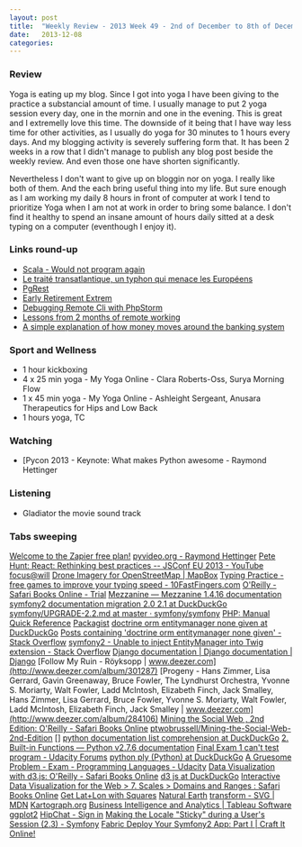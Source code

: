 ```yaml
---
layout: post
title:  "Weekly Review - 2013 Week 49 - 2nd of December to 8th of December"
date:   2013-12-08
categories: 
---
```


### Review
Yoga is eating up my blog. Since I got into yoga I have been giving to the practice a substancial amount of time. I usually manage to put 2 yoga session every day, one in the mornin and one in the evening. This is great and I extremelly love this time. The downside of it being that I have way less time for other activities, as I usually do yoga for 30 minutes to 1 hours every days. And my blogging activity is severely suffering form that. It has been 2 weeks in a row that I didn't manage to publish any blog post beside the weekly review. And even those one have shorten significantly. 

Nevertheless I don't want to give up on bloggin nor on yoga. I really like both of them. And the each bring useful thing into my life. But sure enough as I am working my daily 8 hours in front of computer at work I tend to prioritize Yoga when I am not at work in order to bring some balance. I don't find it healthy to spend an insane amount of hours daily sitted at a desk typing on a computer (eventhough I enjoy it).

### Links round-up
 - [Scala - Would not program again](http://overwatering.org/blog/2013/12/scala-1-star-would-not-program-again/)
 - [Le traité transatlantique, un typhon qui menace les Européens](http://www.monde-diplomatique.fr/2013/11/WALLACH/49803)
 - [PgRest](http://pgre.st/)
 - [Early Retirement Extrem](http://earlyretirementextreme.com/wiki/index.php?title=Main_Page)
 - [Debugging Remote Cli with PhpStorm](http://www.adayinthelifeof.nl/2012/12/20/debugging-remote-cli-with-phpstorm/)
 - [Lessons from 2 months of remote working](http://iamnotaprogrammer.com/Remote-teams.html)
 - [A simple explanation of how money moves around the banking system](http://gendal.wordpress.com/2013/11/24/a-simple-explanation-of-how-money-moves-around-the-banking-system)

### Sport and Wellness
 - 1 hour kickboxing
 - 4 x 25 min yoga - My Yoga Online - Clara Roberts-Oss, Surya Morning Flow
 - 1 x 45 min yoga - My Yoga Online - Ashleight Sergeant, Anusara Therapeutics for Hips and Low Back
 - 1 hours yoga, TC

### Watching
 - [Pycon 2013 - Keynote: What makes Python awesome - Raymond Hettinger

### Listening
 - Gladiator the movie sound track

### Tabs sweeping
[Welcome to the Zapier free plan!](https://www.fastmail.fm/mail/Inbox/9e60504abf329fa2-f63388533u4517?u=9e484104)
[pyvideo.org - Raymond Hettinger](http://pyvideo.org/speaker/138/raymond-hettinger)
[Pete Hunt: React: Rethinking best practices -- JSConf EU 2013 - YouTube](http://www.youtube.com/watch?v=x7cQ3mrcKaY)
[focus@will](https://www.focusatwill.com/music/#player)
[Drone Imagery for OpenStreetMap | MapBox](https://www.mapbox.com/blog/drone-imagery-openstreetmap/?utm_source=hackernewsletter&utm_medium=email)
[Typing Practice - free games to improve your typing speed - 10FastFingers.com](http://10fastfingers.com/practice)
[O'Reilly - Safari Books Online - Trial](https://ssl.safaribooksonline.com/trial)
[Mezzanine — Mezzanine 1.4.16 documentation](http://mezzanine.jupo.org/docs/)
[symfony2 documentation migration 2.0 2.1 at DuckDuckGo](https://duckduckgo.com/?q=symfony2+documentation+migration+2.0+2.1&t=canonical)
[symfony/UPGRADE-2.2.md at master · symfony/symfony](https://github.com/symfony/symfony/blob/master/UPGRADE-2.2.md)
[PHP: Manual Quick Reference](http://us1.php.net/manual-lookup.php?pattern=assetic&scope=quickref)
[Packagist](https://packagist.org/search/?q=lessphp)
[doctrine orm entitymanager none given at DuckDuckGo](https://duckduckgo.com/?q=doctrine+orm+entitymanager+none+given&t=canonical)
[Posts containing 'doctrine orm entitymanager none given' - Stack Overflow](http://stackoverflow.com/search?q=doctrine%20orm%20entitymanager%20none%20given)
[symfony2 - Unable to inject EntityManager into Twig extension - Stack Overflow](http://stackoverflow.com/questions/12782860/unable-to-inject-entitymanager-into-twig-extension)
[Django documentation | Django documentation | Django](https://docs.djangoproject.com/en/1.5/)
[Follow My Ruin - Röyksopp | www.deezer.com](http://www.deezer.com/album/301287)
[Progeny - Hans Zimmer, Lisa Gerrard, Gavin Greenaway, Bruce Fowler, The Lyndhurst Orchestra, Yvonne S. Moriarty, Walt Fowler, Ladd McIntosh, Elizabeth Finch, Jack Smalley, Hans Zimmer, Lisa Gerrard, Bruce Fowler, Yvonne S. Moriarty, Walt Fowler, Ladd McIntosh, Elizabeth Finch, Jack Smalley | www.deezer.com](http://www.deezer.com/album/284106)
[Mining the Social Web , 2nd Edition: O'Reilly - Safari Books Online](http://my.safaribooksonline.com/book/sales-and-marketing/9781449368180)
[ptwobrussell/Mining-the-Social-Web-2nd-Edition](https://github.com/ptwobrussell/Mining-the-Social-Web-2nd-Edition)
[[]](https://rawgithub.com/ptwobrussell/Mining-the-Social-Web-2nd-Edition/master/ipynb/html/_Appendix%20C%20-%20Python%20&%20IPython%20Notebook%20Tips.html)
[python documentation list comprehension at DuckDuckGo](https://duckduckgo.com/?q=python+documentation+list+comprehension&t=canonical)
[2. Built-in Functions — Python v2.7.6 documentation](http://docs.python.org/2/library/functions.html#zip)
[Final Exam 1 can't test program - Udacity Forums](http://forums.udacity.com/questions/7009102/final-exam-1-cant-test-program#cs262)
[python ply (Python) at DuckDuckGo](https://duckduckgo.com/?q=python+ply&t=canonical)
[A Gruesome Problem - Exam - Programming Languages - Udacity](https://www.udacity.com/course/viewer#!/c-cs262/l-48729332/e-48688923/m-48692752)
[Data Visualization with d3.js: O'Reilly - Safari Books Online](http://my.safaribooksonline.com/book/web-design-and-development/9781782160007)
[d3 js at DuckDuckGo](https://duckduckgo.com/?q=d3+js&t=canonical)
[Interactive Data Visualization for the Web > 7. Scales > Domains and Ranges : Safari Books Online](http://my.safaribooksonline.com/book/web-design-and-development/9781449340223/2dot-introducing-d3/id816386#X2ludGVybmFsX0h0bWxWaWV3P3htbGlkPTk3ODE0NDkzNDAyMjMlMkZpZDgwMzE2NCZxdWVyeT0=)
[Get Lat+Lon with Squares](http://teczno.com/squares/#16/43.70805/7.26352)
[Natural Earth](http://www.naturalearthdata.com/)
[transform - SVG | MDN](https://developer.mozilla.org/en-US/docs/Web/SVG/Attribute/transform?redirectlocale=en-US&redirectslug=SVG%2FAttribute%2Ftransform)
[Kartograph.org](http://kartograph.org/)
[Business Intelligence and Analytics | Tableau Software](http://www.tableausoftware.com/)
[ggplot2](http://ggplot2.org/)
[HipChat - Sign in](https://www.hipchat.com/sign_in?d=%2Fchat)
[Making the Locale "Sticky" during a User's Session (2.3) - Symfony](http://symfony.com/doc/2.3/cookbook/session/locale_sticky_session.html)
[Fabric Deploy Your Symfony2 App: Part I | Craft It Online!](http://www.craftitonline.com/2013/02/fabric-deploy-your-symfony2-app-part-i/)
